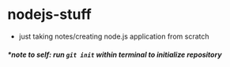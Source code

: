 # nodejs-stuff

* just taking notes/creating node.js application from scratch
#### <em>*note to self: run `git init` within terminal to initialize repository</em>


